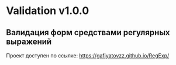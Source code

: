 # Validation v1.0.0
## Валидация форм средствами регулярных выражений

Проект доступен по ссылке: https://gafiyatovzz.github.io/RegExp/
